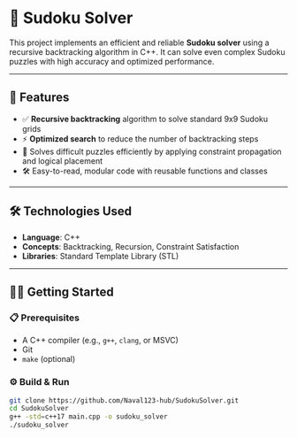 # 🔢 Sudoku Solver

This project implements an efficient and reliable **Sudoku solver** using a recursive backtracking algorithm in C++. It can solve even complex Sudoku puzzles with high accuracy and optimized performance.

---

## 🚀 Features

- ✅ **Recursive backtracking** algorithm to solve standard 9x9 Sudoku grids
- ⚡ **Optimized search** to reduce the number of backtracking steps
- 🧠 Solves difficult puzzles efficiently by applying constraint propagation and logical placement
- 🛠️ Easy-to-read, modular code with reusable functions and classes

---

## 🛠️ Technologies Used

- **Language**: C++
- **Concepts**: Backtracking, Recursion, Constraint Satisfaction
- **Libraries**: Standard Template Library (STL)

---

## 🧑‍💻 Getting Started

### 📋 Prerequisites

- A C++ compiler (e.g., `g++`, `clang`, or MSVC)
- Git
- `make` (optional)

### ⚙️ Build & Run

```bash
git clone https://github.com/Naval123-hub/SudokuSolver.git
cd SudokuSolver
g++ -std=c++17 main.cpp -o sudoku_solver
./sudoku_solver
